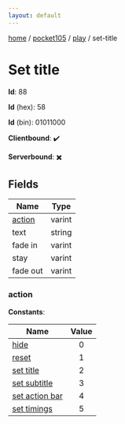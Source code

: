 ```yaml
---
layout: default
---
```


[home](/)  /  [pocket105](/protocol/pocket105)  /  [play](/protocol/pocket105/play)  /  set-title

# Set title

**Id**: 88

**Id** (hex): 58

**Id** (bin): 01011000

**Clientbound**: ✔️

**Serverbound**: ✖️

## Fields

Name | Type
---|---
[action](#action) | varint
text | string
fade in | varint
stay | varint
fade out | varint

### action

**Constants**:

Name | Value
---|:---:
[hide](action_hide) | 0
[reset](action_reset) | 1
[set title](action_set-title) | 2
[set subtitle](action_set-subtitle) | 3
[set action bar](action_set-action-bar) | 4
[set timings](action_set-timings) | 5


